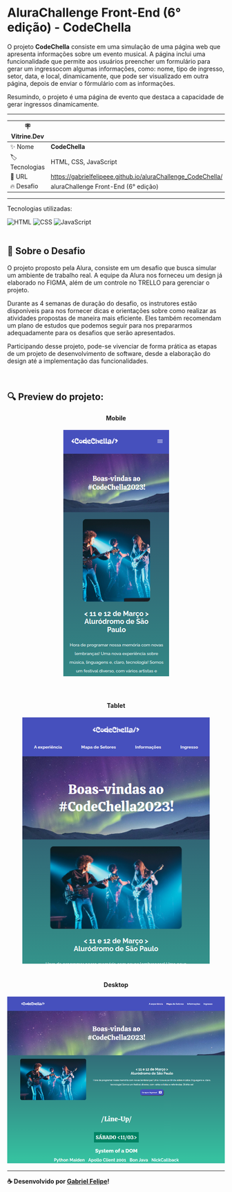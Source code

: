 # AluraChallenge Front-End (6° edição) - CodeChella

O projeto <strong>CodeChella</strong> consiste em uma simulação de uma página web que apresenta informações sobre um evento musical. A página inclui uma funcionalidade que permite aos usuários preencher um formulário para gerar um ingressocom algumas informações, como: nome, tipo de ingresso, setor, data, e local, dinamicamente, que pode ser visualizado em outra página, depois de enviar o fórmulário com as informações. 

Resumindo, o projeto é uma página de evento que destaca a capacidade de gerar ingressos dinamicamente.

---
| :placard:  Vitrine.Dev |     |
| -------------  | --- |
| :sparkles: Nome        | **CodeChella**
| :label: Tecnologias | HTML, CSS, JavaScript
| :rocket: URL         | https://gabrielfelipeee.github.io/aluraChallenge_CodeChella/
| :fire: Desafio     | aluraChallenge Front-End (6° edição)
---

Tecnologias utilizadas:
<div>
    <img alt="HTML" src="https://camo.githubusercontent.com/d63d473e728e20a286d22bb2226a7bf45a2b9ac6c72c59c0e61e9730bfe4168c/68747470733a2f2f696d672e736869656c64732e696f2f62616467652f48544d4c352d4533344632363f7374796c653d666f722d7468652d6261646765266c6f676f3d68746d6c35266c6f676f436f6c6f723d7768697465">
    <img alt="CSS" src="https://camo.githubusercontent.com/3a0f693cfa032ea4404e8e02d485599bd0d192282b921026e89d271aaa3d7565/68747470733a2f2f696d672e736869656c64732e696f2f62616467652f435353332d3135373242363f7374796c653d666f722d7468652d6261646765266c6f676f3d63737333266c6f676f436f6c6f723d7768697465#vitrinedev">
    <img alt="JavaScript" src="https://camo.githubusercontent.com/9d07c04bdd98c662d5df9d4e1cc1de8446ffeaebca330feb161f1fb8e1188204/68747470733a2f2f696d672e736869656c64732e696f2f62616467652f4a6176615363726970742d4637444631453f7374796c653d666f722d7468652d6261646765266c6f676f3d6a617661736372697074266c6f676f436f6c6f723d626c61636b">
</div>

<br>

## :thinking: Sobre o Desafio

O projeto proposto pela Alura, consiste em um desafio que busca simular um ambiente de trabalho real. A equipe da Alura nos forneceu um design já elaborado no FIGMA, além de um controle no TRELLO para gerenciar o projeto.

Durante as 4 semanas de duração do desafio, os instrutores estão disponíveis para nos fornecer dicas e orientações sobre como realizar as atividades propostas de maneira mais eficiente. Eles também recomendam um plano de estudos que podemos seguir para nos prepararmos adequadamente para os desafios que serão apresentados.

Participando desse projeto, pode-se vivenciar de forma prática as etapas de um projeto de desenvolvimento de software, desde a elaboração do design até a implementação das funcionalidades.

<br>

## :mag: Preview do projeto:

<div align="center">
<h4 align="center">Mobile<h4>
    <img alt="mobile preview" src="public/preview/mobile-preview.png">
</div>

<br>

<h4 align="center">Tablet<h4>
<div align="center">
    <img alt="tablet preview" src="public/preview/tablet-preview.png">
</div>

<br>

<h4 align="center">Desktop<h4>
<div align="center">
    <img alt="desktop preview" src="public/preview/desktop-preview.png">
</div>

<hr>

:coffee: Desenvolvido por <a href="https://github.com/gabrielfelipeee" target="_blank">Gabriel Felipe</a>!
